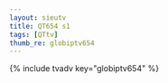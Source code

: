 ```yaml
--- 
layout: sieutv
title: QT654 s1
tags: [QTtv]
thumb_re: globiptv654
---
```

{% include tvadv key="globiptv654" %} 
